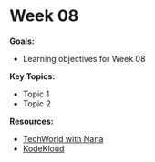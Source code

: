 # Week 08

**Goals:**
- Learning objectives for Week 08

**Key Topics:**
- Topic 1
- Topic 2

**Resources:**
- [TechWorld with Nana](https://www.youtube.com/c/TechWorldwithNana)
- [KodeKloud](https://kodekloud.com/)
